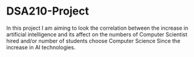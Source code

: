# DSA210-Project
In this project I am aiming to look the correlation between the increase in artificial intelligence and its affect on the numbers of Computer Scientist hired and/or number of students choose Computer Science Since the increase in AI technologies.

